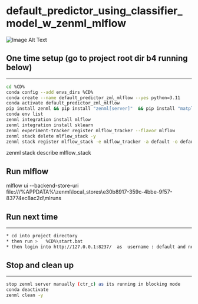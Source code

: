 # default_predictor_using_classifier_model_w_zenml_mlflow


![Image Alt Text](test_design.png)


## One time setup (go to project root dir b4 running below)
---
```bash
cd %CD%
conda config --add envs_dirs %CD%
conda create --name default_predictor_zml_mlflow --yes python=3.11
conda activate default_predictor_zml_mlflow
pip install zenml && pip install "zenml[server]"  && pip install "matplotlib" && zenml integration install sklearn -y && pip install pandas && pip install scikit-learn && pip install zenml && pip install mlflow && pip install tensorflow
conda env list
zenml integration install mlflow
zenml integration install sklearn
zenml experiment-tracker register mlflow_tracker --flavor mlflow
zenml stack delete mlflow_stack -y
zenml stack register mlflow_stack -e mlflow_tracker -a default -o default --set

```
zenml stack describe mlflow_stack

## Run mlflow 
mlflow ui --backend-store-uri file:///%APPDATA%\zenml\local_stores\e30b8917-359c-4bbe-9f57-83774ec8ac2d\mlruns

## Run next time
---
```bash
* cd into project directory
* then run >   %CD%\start.bat
* then login into http://127.0.0.1:8237/  as  username : default and no passwored required
```

## Stop and clean up
---
```bash
stop zenml server manually (ctr_c) as its running in blocking mode 
conda deactivate 
zenml clean -y
```

